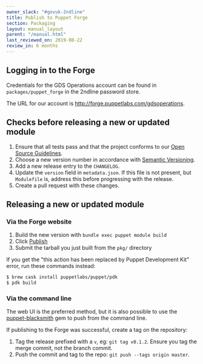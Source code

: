 ```yaml
---
owner_slack: "#govuk-2ndline"
title: Publish to Puppet Forge
section: Packaging
layout: manual_layout
parent: "/manual.html"
last_reviewed_on: 2019-08-22
review_in: 6 months
---
```


## Logging in to the Forge

Credentials for the GDS Operations account can be found in `packages/puppet_forge`
in the 2ndline password store.

The URL for our account is <http://forge.puppetlabs.com/gdsoperations>.

## Checks before releasing a new or updated module

1.  Ensure that all tests pass and that the project conforms to our
    [Open Source
    Guidelines](https://gds-operations.github.io/guidelines/).
2.  Choose a new version number in accordance with [Semantic
    Versioning](http://semver.org/).
3.  Add a new release entry to the `CHANGELOG`.
4.  Update the `version` field in `metadata.json`. If this file is not present, but `Modulefile` is, address this before progressing with the release.
5.  Create a pull request with these changes.

## Releasing a new or updated module

### Via the Forge website

1. Build the new version with `bundle exec puppet module build`
2. Click [Publish](https://forge.puppetlabs.com/upload)
3. Submit the tarball you just built from the `pkg/` directory

If you get the "this action has been replaced by Puppet Development
Kit" error, run these commands instead:

```sh
$ brew cask install puppetlabs/puppet/pdk
$ pdk build
```

### Via the command line

The web UI is the preferred method, but it is also possible to use the
[puppet-blacksmith](https://github.com/maestrodev/puppet-blacksmith) gem
to push from the command line.

If publishing to the Forge was successful, create a tag on the
repository:

1.  Tag the release prefixed with a `v`, eg: `git tag v0.1.2`. Ensure
    you tag the merge commit, not the branch commit.
2.  Push the commit and tag to the repo: `git push --tags origin master`.
